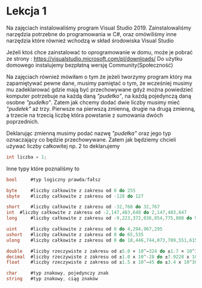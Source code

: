 ﻿# Lekcja 1

Na zajęciach instalowaliśmy program Visual Studio 2019.
Zainstalowaliśmy narzędzia potrzebne do programowania w C#, 
oraz omówiliśmy inne narzędzia które również wchodzą 
w skład środowiska Visual Studio

Jeżeli ktoś chce zainstalować to oprogramowanie w domu, może je pobrać ze strony : 
https://visualstudio.microsoft.com/pl/downloads/ 
Do użytku domowego instalujemy bezpłatną wersję Community(Społeczność)

Na zajęciach również mówiłam o tym że jeżeli tworzymy program który ma zapamiętywać
pewne dane, musimy pamiętać o tym, że wcześniej musimy mu zadeklarować gdzie 
mają być przechowywane gdyż można powiedzieć komputer potrzebuje na każdą daną *"pudełko"*,
 na każdą pojedynczą daną osobne *"pudełko"*. Zatem jak chcemy dodać dwie liczby
musimy mieć *"pudełek"* aż trzy. Pierwsze na pierwszą zmienną, drugie na drugą zmienną,
 a trzecie na trzecią liczbę która powstanie z sumowania dwóch poprzednich.

Deklarując zmienną musimy podać nazwę *"pudełka"* oraz jego typ oznaczający co będzie przechowywane.
Zatem jak będziemy chcieli używać liczby całkowitej np. 2 to deklarujemy
```csharp
int liczba = 1;
```  
Inne typy które poznaliśmy to

```csharp
bool	 #typ logiczny prawda/fałsz

byte	 #liczby całkowite z zakresu od 0 do 255
sbyte    #liczby całkowite z zakresu od -128 do 127

short	 #liczby całkowite z zakresu od -32,768 do 32,767
int	 #liczby całkowite z zakresu od -2,147,483,648 do 2,147,483,647
long 	 #liczby całkowite z zakresu od -9,223,372,036,854,775,808 do 9,223,372,036,854,775,807

uint	 #liczby całkowite z zakresu od 0 do 4,294,967,295
ushort	 #liczby całkowite z zakresu od 0 do 65,535
ulong 	 #liczby całkowite z zakresu od 0 do 18,446,744,073,709,551,615

double	 #liczby rzeczywiste z zakresu od ±5.0 × 10^−324 do ±1.7 × 10^308
decimal  #liczby rzeczywiste z zakresu od ±1.0 x 10^-28 do ±7.9228 x 10^28
float	 #liczby rzeczywiste z zakresu od ±1.5 x 10^−45 do ±3.4 x 10^38

char	 #typ znakowy, pojedynczy znak
string	 #typ znakowy, ciąg znaków
```  


